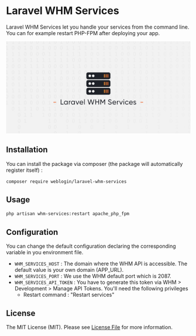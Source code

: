 # Laravel WHM Services

Laravel WHM Services let you handle your services from the command line. You can for example restart PHP-FPM after deploying your app.

<p align="center">
    <img src="docs/banner.jpg" alt="WHM Services logo" width="1000">
</p>

## Installation

You can install the package via composer (the package will automatically register itself) :

```bash
composer require weblogin/laravel-whm-services
```

## Usage

```bash
php artisan whm-services:restart apache_php_fpm
```

## Configuration

You can change the default configuration declaring the corresponding variable in you environment file.

- `WHM_SERVICES_HOST` : The domain where the WHM API is accessible. The default value is your own domain (APP_URL).
- `WHM_SERVICES_PORT` : We use the WHM default port which is 2087.
- `WHM_SERVICES_API_TOKEN` : You have to generate this token via WHM > Development > Manage API Tokens. You'll need the following privileges
    - Restart command : "Restart services"

## License

The MIT License (MIT). Please see [License File](LICENSE.md) for more information.
